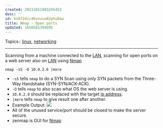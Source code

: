 ```yaml
---
created: 20211011083245452
desc: ''
id: ks0724ic46vnuso02phu8ow
title: Nmap - Open ports
updated: 1656581394695
---
```

   
Topics::  [linux](../topics/linux.md), [networking](../topics/networking.md)   
   
   
---   
   
Scanning from a machine connected to the [LAN](../devlog/lan.md), scanning for open ports on a web server also on [LAN](../devlog/lan.md) using [Nmap](../devlog/nmap.md)   
   
`nmap -sS -O 10.0.2.6 |more`   
   
   
- `-sS` tells `nmap` to do a SYN Scan using only SYN packets from the Three-Way Handshake (SYN-SYN/ACK-ACK).   
- `-O` tells `nmap` to also scan what OS the web server is using.   
- `10.0.2.0` should be replaced with the target [ip address](../devlog/ip%20address.md).   
- `|more` tells `nmap` to give result one after another.   
- Example Output: ![](https://raw.githubusercontent.com/zubayrrr/twiki/main/bin/image.pbozqpwksbr.png)   
- All of the unused service/port should be closed to make the server secure.   
- zenmap is GUI for [Nmap](../devlog/nmap.md)